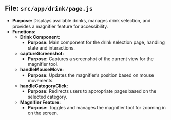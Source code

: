 ## File: `src/app/drink/page.js`
- **Purpose:** Displays available drinks, manages drink selection, and provides a magnifier feature for accessibility.
- **Functions:**
  - **Drink Component:**
    - **Purpose:** Main component for the drink selection page, handling state and interactions.
  - **captureScreenshot:**
    - **Purpose:** Captures a screenshot of the current view for the magnifier tool.
  - **handleMouseMove:**
    - **Purpose:** Updates the magnifier’s position based on mouse movements.
  - **handleCategoryClick:**
    - **Purpose:** Redirects users to appropriate pages based on the selected category.
  - **Magnifier Feature:**
    - **Purpose:** Toggles and manages the magnifier tool for zooming in on the screen.
